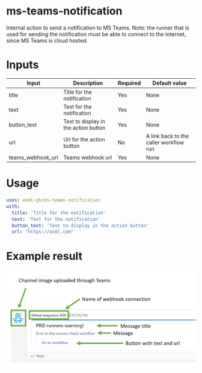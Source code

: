 # ms-teams-notification
Internal action to send a notification to MS Teams.
Note: the runner that is used for sending the notification must be able to connect to the internet, since MS Teams is cloud hosted.

# Inputs

|Input|Description|Required|Default value|
|---|---|---|---|
|title|Title for the notification|Yes|None|
|text|Text for the notification|Yes|None|
|button_text|Text to display in the action button|Yes|None|
|url|Url for the action button|No|A link back to the caller workflow run|
|teams_webhook_url|Teams webhook url|Yes|None|

# Usage

``` yaml
uses: asml-gh/ms-teams-notification
with: 
  title: 'Title for the notification'
  text: 'Text for the notification'
  button_text: 'Text to display in the action button'
  url: "https://asml.com"
```

# Example result
![Example of a teams message sent with this action](./teams-example.png)
